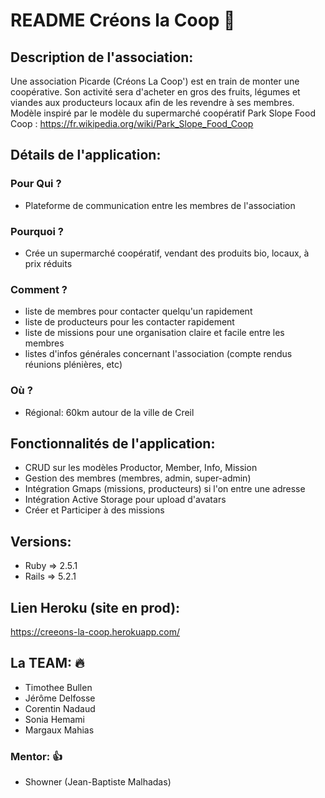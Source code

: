 # README Créons la Coop :ear_of_rice:


## Description de l'association:

Une association Picarde (Créons La Coop') est en train de monter une coopérative. Son activité sera d'acheter en gros des fruits, légumes et viandes aux producteurs locaux afin de les revendre à ses membres.
Modèle inspiré par le modèle du supermarché coopératif Park Slope Food Coop :
https://fr.wikipedia.org/wiki/Park_Slope_Food_Coop


## Détails de l'application:


### Pour Qui ?

- Plateforme de communication entre les membres de l'association


### Pourquoi ?

- Crée un supermarché coopératif, vendant des produits bio, locaux, à prix réduits


### Comment ?

- liste de membres pour contacter quelqu'un rapidement
- liste de producteurs pour les contacter rapidement
- liste de missions pour une organisation claire et facile entre les membres
- listes d'infos générales concernant l'association (compte rendus réunions plénières, etc)


### Où ?

- Régional: 60km autour de la ville de Creil


## Fonctionnalités de l'application:

- CRUD sur les modèles Productor, Member, Info, Mission
- Gestion des membres (membres, admin, super-admin)
- Intégration Gmaps (missions, producteurs) si l'on entre une adresse
- Intégration Active Storage pour upload d'avatars
- Créer et Participer à des missions


## Versions:

- Ruby => 2.5.1
- Rails => 5.2.1


## Lien Heroku (site en prod):

https://creeons-la-coop.herokuapp.com/

## La TEAM: :fire:

- Timothee Bullen
- Jérôme Delfosse
- Corentin Nadaud
- Sonia Hemami
- Margaux Mahias

### Mentor: :+1:

- Showner (Jean-Baptiste Malhadas)
